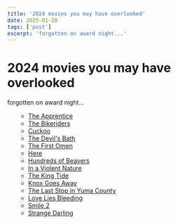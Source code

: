 ```yaml
---
title: '2024 movies you may have overlooked'
date: 2025-01-20
tags: ['post']
excerpt: 'forgotten on award night...'
---
```


<hgroup>
	<h1>2024 movies you may have overlooked</h1>
	<p>forgotten on award night...</p>
</hgroup>

<ul class="list-none">

* [The Apprentice](https://www.imdb.com/title/tt8368368/)
*	[The Bikeriders ](https://www.imdb.com/title/tt21454134/)
*	[Cuckoo](https://www.imdb.com/title/tt12349832/)
*	[The Devil's Bath](https://www.imdb.com/title/tt29141112/)
*	[The First Omen](https://www.imdb.com/title/tt5672290/)
*	[Here](https://www.imdb.com/title/tt18272208/)
*	[Hundreds of Beavers](https://www.imdb.com/title/tt12818328/)
*	[In a Violent Nature](https://www.imdb.com/title/tt30321146/)
*	[The King Tide](https://www.imdb.com/title/tt6632018/)
*	[Knox Goes Away](https://www.imdb.com/title/tt20115766/)
*	[The Last Stop in Yuma County](https://www.imdb.com/title/tt11674730/)
*	[Love Lies Bleeding](https://www.imdb.com/title/tt19637052/)
*	[Smile 2](https://www.imdb.com/title/tt29268110/)
*	[Strange Darling](https://www.imdb.com/title/tt22375054/)

</ul>

